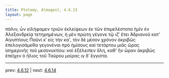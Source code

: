 ```yaml
---
title: Ptolemy, Almagest, 4.6.13
layout: page
---
```


πάλιν, ὧν εἰλήφαμεν τριῶν ἐκλείψεων ἐκ τῶν ἐπιμελέστατα ἡμῖν ἐν Ἀλεξανδρείᾳ τετηρημένων, ἡ μὲν πρώτη γέγονε τῷ ιζʹ ἔτει Ἀδριανοῦ κατ' Αἰγυπτίους Παϋνὶ κʹ εἰς τὴν καʹ, τὸν δὲ μέσον χρόνον ἀκριβῶς ἐπελογισάμεθα γεγονέναι πρὸ ἡμίσους καὶ τετάρτου μιᾶς ὥρας ἰσημερινῆς τοῦ μεσονυκτίου: καὶ ἐξέλειπεν ὅλη, καθ' ἣν ὥραν ἀκριβῶς ἐπεῖχεν ὁ ἥλιος τοῦ Ταύρου μοίρας ιγ δʹ ἔγγιστα. 

---

prev: [4.6.12](../4.6.12/) | next: [4.6.14](../4.6.14/)

